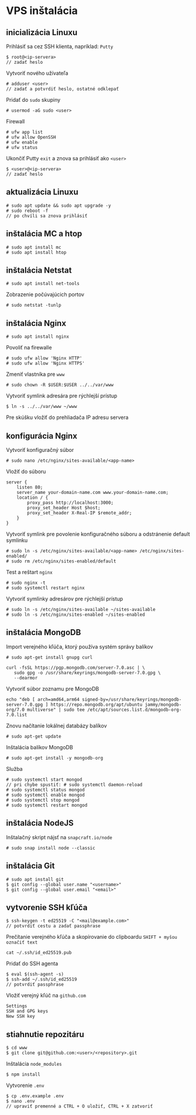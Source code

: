 # VPS inštalácia

## inicializácia Linuxu

Prihlásiť sa cez SSH klienta, napríklad: `Putty`
```
$ root@<ip-servera>
// zadať heslo
```

Vytvoriť nového užívateľa
```
# adduser <user>
// zadať a potvrdiť heslo, ostatné odklepať
```

Pridať do `sudo` skupiny
```
# usermod -aG sudo <user>
```

Firewall
```
# ufw app list
# ufw allow OpenSSH
# ufw enable
# ufw status
```

Ukončiť Putty `exit` a znova sa prihlásiť ako `<user>`
```
$ <user>@<ip-servera>
// zadať heslo
```

## aktualizácia Linuxu

```
# sudo apt update && sudo apt upgrade -y
# sudo reboot -f
// po chvíli sa znova prihlásiť
```

## inštalácia MC a htop

```
# sudo apt install mc
# sudo apt install htop
```

## inštalácia Netstat

```
# sudo apt install net-tools
```

Zobrazenie počúvajúcich portov
```
# sudo netstat -tunlp
```

## inštalácia Nginx

```
# sudo apt install nginx
```

Povoliť na firewalle
```
# sudo ufw allow 'Nginx HTTP'
# sudo ufw allow 'Nginx HTTPS'
```

Zmeniť vlastníka pre `www`
```
# sudo chown -R $USER:$USER ../../var/www
```

Vytvoriť symlink adresára pre rýchlejší prístup
```
$ ln -s ../../var/www ~/www
```

Pre skúšku vložiť do prehliadača IP adresu servera

## konfigurácia Nginx

Vytvoriť konfiguračný súbor
```
# sudo nano /etc/nginx/sites-available/<app-name>
```

Vložiť do súboru
```
server {
    listen 80;
    server_name your-domain-name.com www.your-domain-name.com;
    location / {
        proxy_pass http://localhost:3000;
        proxy_set_header Host $host;
        proxy_set_header X-Real-IP $remote_addr;
    }
}
```

Vytvoriť symlink pre povolenie konfiguračného súboru a odstránenie default symlinku
```
# sudo ln -s /etc/nginx/sites-available/<app-name> /etc/nginx/sites-enabled/
# sudo rm /etc/nginx/sites-enabled/default
```

Test a reštart `nginx`
```
# sudo nginx -t
# sudo systemctl restart nginx
```

Vytvoriť symlinky adresárov pre rýchlejší prístup
```
# sudo ln -s /etc/nginx/sites-available ~/sites-available
# sudo ln -s /etc/nginx/sites-enabled ~/sites-enabled
```

## inštalácia MongoDB

Import verejného kľúča, ktorý používa systém správy balíkov
```
# sudo apt-get install gnupg curl

curl -fsSL https://pgp.mongodb.com/server-7.0.asc | \
   sudo gpg -o /usr/share/keyrings/mongodb-server-7.0.gpg \
   --dearmor
```

Vytvoriť súbor zoznamu pre MongoDB
```
echo "deb [ arch=amd64,arm64 signed-by=/usr/share/keyrings/mongodb-server-7.0.gpg ] https://repo.mongodb.org/apt/ubuntu jammy/mongodb-org/7.0 multiverse" | sudo tee /etc/apt/sources.list.d/mongodb-org-7.0.list
```

Znovu načítanie lokálnej databázy balíkov
```
# sudo apt-get update
```

Inštalácia balíkov MongoDB
```
# sudo apt-get install -y mongodb-org
```

Služba
```
# sudo systemctl start mongod
// pri chybe spustiť: # sudo systemctl daemon-reload
# sudo systemctl status mongod
# sudo systemctl enable mongod
# sudo systemctl stop mongod
# sudo systemctl restart mongod
```

## inštalácia NodeJS

Inštalačný skript nájsť na `snapcraft.io/node`
```
# sudo snap install node --classic
```

## inštalácia Git

```
# sudo apt install git
$ git config --global user.name "<username>"
$ git config --global user.email "<email>"
```

## vytvorenie SSH kľúča

```
$ ssh-keygen -t ed25519 -C "<mail@example.com>"
// potvrdiť cestu a zadať passphrase
``` 

Prečítanie verejného kľúča a skopírovanie do clipboardu `SHIFT + myšou označiť text`
```
cat ~/.ssh/id_ed25519.pub
```

Pridať do SSH agenta
```
$ eval $(ssh-agent -s)
$ ssh-add ~/.ssh/id_ed25519
// potvrdiť passphrase
```

Vložiť verejný kľúč na `github.com`
```
Settings
SSH and GPG keys
New SSH key
```

## stiahnutie repozitáru

```
$ cd www
$ git clone git@github.com:<user>/<repository>.git
```

Inštalácia `node_modules`
```
$ npm install
```

Vytvorenie `.env`
```
$ cp .env.example .env
$ nano .env
// upraviť premenné a CTRL + O uložiť, CTRL + X zatvoriť
```

